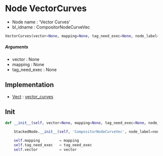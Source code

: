 # Node VectorCurves

- Node name : 'Vector Curves'
- bl_idname : CompositorNodeCurveVec


``` python
VectorCurves(vector=None, mapping=None, tag_need_exec=None, node_label=None, node_color=None)
```
##### Arguments

- vector : None
- mapping : None
- tag_need_exec : None

## Implementation

- [Vect](/docs/Compositor/Vect.md) : [vector_curves](/docs/Compositor/Vect.md#vector_curves)

## Init

``` python
def __init__(self, vector=None, mapping=None, tag_need_exec=None, node_label=None, node_color=None):

    StackedNode.__init__(self, 'CompositorNodeCurveVec', node_label=node_label, node_color=node_color)

    self.mapping         = mapping
    self.tag_need_exec   = tag_need_exec
    self.vector          = vector
```
